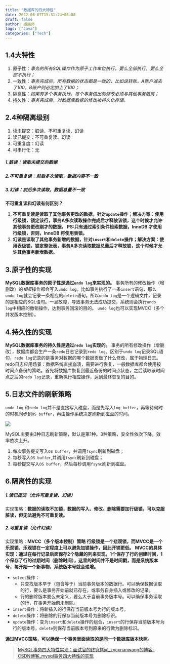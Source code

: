 ```yaml
---
title: "数据库的四大特性"
date: 2022-06-07T15:31:24+08:00
draft: false
author: 插画师
tags: ["Java"]
categories: ["Tech"]
---
```


## 1.4大特性
1. 原子性：*事务的所有SQL操作作为原子工作单位执行，要么全部执行，要么全部不执行；*
2. 一致性：*事务完成后，所有数据的状态都是一致的，比如说转账，A账户减去了100，B账户则必定加上了100；*
3. 隔离性：*如果有多个事务执行，每个事务做出的修改必须与其他事务隔离；*
4. 持久性：*事务完成后，对数据库数据的修改被持久化存储。*

## 2.4种隔离级别
1. 读未提交：脏读、不可重复读、幻读
2. 读已提交：不可重复读、幻读
3. 可重复度：幻读
4. 可串行化：无
##### 1.脏读：读取未提交的数据
##### 2.不可重复读：前后多次读取，数据内容不一致
##### 3.幻读：前后多次读取，数据总量不一致
**不可重复读和幻读有何区别？**
1. **不可重复读是读取了其他事务更改的数据，针对`update`操作；解决方案：使用行级锁，锁定该行，事务A多次读取操作完成后才释放该锁，这个时候才允许其他事务更改刚才的数据。
   PS:只有通过索引条件检索数据，InnoDB 才使用行级锁，否则，InnoDB 将使用表锁。**
2. **幻读是读取了其他事务新增的数据，针对`insert`和`delete`操作；解决方案：使用表级锁，锁定整张表，事务A多次读取数据总量后才释放锁，这个时候才允许其他事务新增数据。**


## 3.原子性的实现
**MySQL数据库事务的原子性是通过`undo log`来实现的。**
事务所有的修改操作（增删改）的*相反*操作都会写入`undo log`。比如事务执行了一条`insert`语句，那么`undo log`就会记录一条相应的`delete`语句。所以`undo log`是一个逻辑文件，记录的是相应的SQL语句。一旦故障，导致事务无法成功提交，系统则会执行`undo log`中相应的撤销操作，达到事务回滚的目的。
`undo log`也可以实现MVCC（多个并发版本控制）。
## 4.持久性的实现
**MySQL数据库事务的持久性是通过`redo log`实现的。**
事务的所有修改操作（增删改），数据库都会生产一条`redo`日志记录到`redo log`。区别于`undo log`记录SQL语句，`redo log`记录的是事务对数据的哪个数据页做了什么修改，属于物理日志。
redo日志应用场景：数据系统直接崩溃，需要进行恢复，一般数据库都会使用按时间点备份的策略。首先将数据库恢复到最近备份的时间点状态，之后读取该时间点之后的`redo log`记录，重新执行相应操作，达到最终恢复的目的。

## 5.日志文件的刷新策略
`undo log` 和`redo log`并不是直接写入磁盘，而是先写入`log buffer`，再等待何时的时机同步到`OS buffer`，再由操作系统决定刷新到磁盘的时间。

![](/数据库的四大特性/1.png)

MySQL主要由3种日志刷新策略，默认是第1种。3种策略，安全性依次下降，效率依次上升。

1. 每次事务提交写入`OS buffer`，并调用`fsync`刷新到磁盘；
2. 每秒写入`OS buffer`,并调用`fsync`刷新到磁盘；
3. 每秒提交写入`OS buffer`，然后每秒调用`fsync`刷新到磁盘。
## 6.隔离性的实现
##### 1.读已提交（允许可重复读、幻读）
实现策略：**数据的读取不加锁，数据的写入、修改、删除需要加行级锁，可以克服脏读，但无法避免不可重复读。**
##### 2.可重复读（允许幻读）
实现策略：**MVCC（多个版本控制）策略**
**行级锁是一个悲观锁，而MVCC是一个乐观锁，乐观锁在一定程度上可以避免加锁操作，因此开销更低。**
**MVCC的具体实现：通过在每行记录后面保存2个隐藏的列来实现，1个保存了行的创建时间，1个保存了行的过期时间（删除时间），这里的时间并不是时间戳，而是系统版本号，每开始一个新事物，系统版本号就会递增。**
- `select`操作：
	- 只查找版本早于（包含等于）当前事务版本的数据行。可以确保数据读取的行，要么是事务开始前就已存在，或事务自身插入或修改的记录。
	- 行的删除版本要么未定义，要么大于当前事务版本号。可以确保事务读取的行，在事务开始前未删除。
- `insert`操作：将新插入的行保存当前版本号为行的版本号。
- `delete`操作：将删除的行保存当前版本号为删除标识。
- `update`操作：变为`insert`和`delete`操作的组合，`insert`的行保存当前版本号为行的版本号，`delete`则保存当前版本号到原来的行做为删除标识。

**通过MVCC策略，可以确保一个事务里面读取的是同一个数据库版本快照。**

> [MySQL事务四大特性实现：面试官的终究拷问_zycxnanwang的博客-CSDN博客_mysql事务四大特性的实现](https://blog.csdn.net/zycxnanwang/article/details/105742160)
